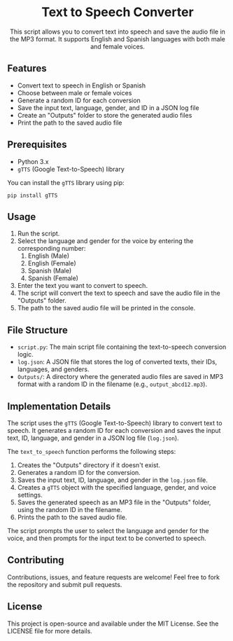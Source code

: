 <div align="center">

# Text to Speech Converter

This script allows you to convert text into speech and save the audio file in the MP3 format. It supports English and Spanish languages with both male and female voices.

</div>

## Features

- Convert text to speech in English or Spanish
- Choose between male or female voices
- Generate a random ID for each conversion
- Save the input text, language, gender, and ID in a JSON log file
- Create an "Outputs" folder to store the generated audio files
- Print the path to the saved audio file

## Prerequisites

- Python 3.x
- `gTTS` (Google Text-to-Speech) library

You can install the `gTTS` library using pip:

```
pip install gTTS
```

## Usage

1. Run the script.
2. Select the language and gender for the voice by entering the corresponding number:
   1. English (Male)
   2. English (Female)
   3. Spanish (Male)
   4. Spanish (Female)
3. Enter the text you want to convert to speech.
4. The script will convert the text to speech and save the audio file in the "Outputs" folder.
5. The path to the saved audio file will be printed in the console.

## File Structure

- `script.py`: The main script file containing the text-to-speech conversion logic.
- `log.json`: A JSON file that stores the log of converted texts, their IDs, languages, and genders.
- `Outputs/`: A directory where the generated audio files are saved in MP3 format with a random ID in the filename (e.g., `output_abcd12.mp3`).

## Implementation Details

The script uses the `gTTS` (Google Text-to-Speech) library to convert text to speech. It generates a random ID for each conversion and saves the input text, ID, language, and gender in a JSON log file (`log.json`).

The `text_to_speech` function performs the following steps:

1. Creates the "Outputs" directory if it doesn't exist.
2. Generates a random ID for the conversion.
3. Saves the input text, ID, language, and gender in the `log.json` file.
4. Creates a `gTTS` object with the specified language, gender, and voice settings.
5. Saves the generated speech as an MP3 file in the "Outputs" folder, using the random ID in the filename.
6. Prints the path to the saved audio file.

The script prompts the user to select the language and gender for the voice, and then prompts for the input text to be converted to speech.

## Contributing

Contributions, issues, and feature requests are welcome! Feel free to fork the repository and submit pull requests.

## License

This project is open-source and available under the MIT License. See the LICENSE file for more details.